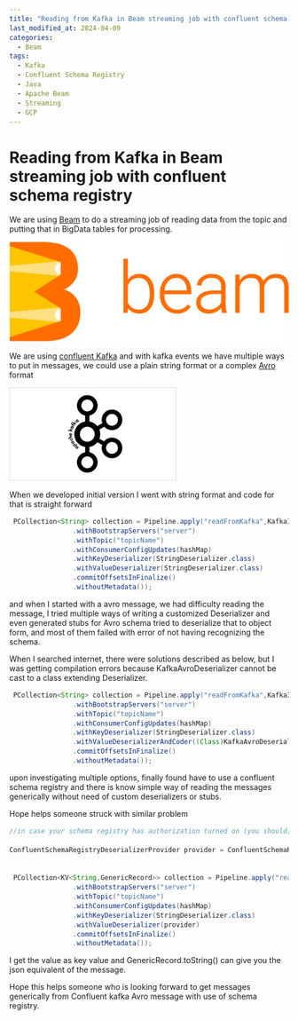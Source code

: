 ```yaml
---
title: "Reading from Kafka in Beam streaming job with confluent schema registry"
last_modified_at: 2024-04-09
categories:
  - Beam
tags:
  - Kafka
  - Confluent Schema Registry
  - Java
  - Apache Beam
  - Streaming
  - GCP
---
```

# Reading from Kafka in Beam streaming job with confluent schema registry

We are using [Beam](https://beam.apache.org/) to do a streaming job of reading data from the topic and putting that in BigData tables for processing.  

![](/assets/images/streaming/apache-beam.png)

We are using [confluent Kafka](https://www.confluent.io/) and with kafka events we have multiple ways to put in messages, we could use a plain string format or a complex [Avro](https://avro.apache.org/) format

![](/assets/images/streaming/confluent-kafka.png)

When we developed initial version I went with string format and code for that is straight forward 

```Java
 PCollection<String> collection = Pipeline.apply("readFromKafka",KafkaIO.<String,String>read
                .withBootstrapServers("server")
                .withTopic("topicName")
                .withConsumerConfigUpdates(hashMap)
                .withKeyDeserializer(StringDeserializer.class)
                .withValueDeserializer(StringDeserializer.class)
                .commitOffsetsInFinalize()
                .withoutMetadata());
```

and when I started with a avro message, we had difficulty reading the message, I tried multiple ways of writing a customized Deserializer and even generated stubs for Avro schema tried to deserialize that to object form, and most of them failed with error of not having recognizing the schema.

When I searched internet, there were solutions described as below, but I was getting compilation errors because KafkaAvroDeserializer cannot be cast to a class extending Deserializer.

```Java
 PCollection<String> collection = Pipeline.apply("readFromKafka",KafkaIO.<String,String>read
                .withBootstrapServers("server")
                .withTopic("topicName")
                .withConsumerConfigUpdates(hashMap)
                .withKeyDeserializer(StringDeserializer.class)
                .withValueDeserializerAndCoder((Class)KafkaAvroDeserializer.class, AvroCoder.of(GenericRecord.class))
                .commitOffsetsInFinalize()
                .withoutMetadata());
```

upon investigating multiple options, finally found have to use a confluent schema registry and there is know simple way of reading the messages generically without need of custom deserializers or stubs.

Hope helps someone struck with similar problem

```Java
//in case your schema registry has authorization turned on (you should) have to provide credentials in the form of map

ConfluentSchemaRegistryDeserializerProvider provider = ConfluentSchemaRegistryDeserializerProvider.of("schema-registry-url",10,"subjectname",hashMap);


 PCollection<KV<String,GenericRecord>> collection = Pipeline.apply("readFromKafka",KafkaIO.<String,KV<String,GenericRecord>>read
                .withBootstrapServers("server")
                .withTopic("topicName")
                .withConsumerConfigUpdates(hashMap)
                .withKeyDeserializer(StringDeserializer.class)
                .withValueDeserializer(provider)
                .commitOffsetsInFinalize()
                .withoutMetadata());

```
I get the value as key value and GenericRecord.toString() can give you the json equivalent of the message.

Hope this helps someone who is looking forward to get messages generically from Confluent kafka Avro message with use of schema registry.

